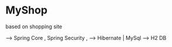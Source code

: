 # MyShop
based on shopping site


--> Spring Core , Spring Security , 
--> Hibernate | MySql
--> H2 DB

